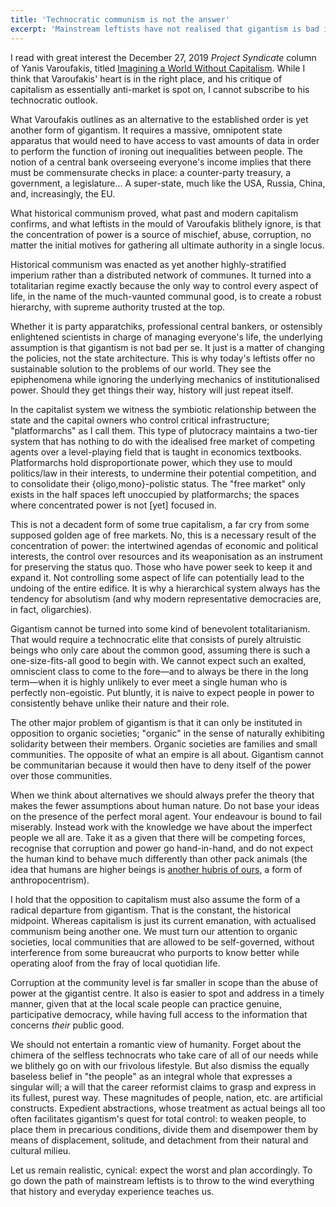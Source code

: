 ```yaml
---
title: 'Technocratic communism is not the answer'
excerpt: 'Mainstream leftists have not realised that gigantism is bad in itself.'
---
```


I read with great interest the December 27, 2019 _Project Syndicate_
column of Yanis Varoufakis, titled [Imagining a World Without
Capitalism](https://www.project-syndicate.org/commentary/imagining-a-world-without-capitalism-by-yanis-varoufakis-2019-12).
While I think that Varoufakis' heart is in the right place, and his
critique of capitalism as essentially anti-market is spot on, I cannot
subscribe to his technocratic outlook.

What Varoufakis outlines as an alternative to the established order is
yet another form of gigantism.  It requires a massive, omnipotent state
apparatus that would need to have access to vast amounts of data in
order to perform the function of ironing out inequalities between
people.  The notion of a central bank overseeing everyone's income
implies that there must be commensurate checks in place: a counter-party
treasury, a government, a legislature…  A super-state, much like the
USA, Russia, China, and, increasingly, the EU.

What historical communism proved, what past and modern capitalism
confirms, and what leftists in the mould of Varoufakis blithely ignore,
is that the concentration of power is a source of mischief, abuse,
corruption, no matter the initial motives for gathering all ultimate
authority in a single locus.

Historical communism was enacted as yet another highly-stratified
imperium rather than a distributed network of communes.  It turned into
a totalitarian regime exactly because the only way to control every
aspect of life, in the name of the much-vaunted communal good, is to
create a robust hierarchy, with supreme authority trusted at the top.

Whether it is party apparatchiks, professional central bankers, or
ostensibly enlightened scientists in charge of managing everyone's life,
the underlying assumption is that gigantism is not bad per se.  It just
is a matter of changing the policies, not the state architecture.  This
is why today's leftists offer no sustainable solution to the problems of
our world.  They see the epiphenomena while ignoring the underlying
mechanics of institutionalised power.  Should they get things their way,
history will just repeat itself.

In the capitalist system we witness the symbiotic relationship between
the state and the capital owners who control critical infrastructure;
"platformarchs" as I call them.  This type of plutocracy maintains a
two-tier system that has nothing to do with the idealised free market of
competing agents over a level-playing field that is taught in economics
textbooks.  Platformarchs hold disproportionate power, which they use to
mould politics/law in their interests, to undermine their potential
competition, and to consolidate their {oligo,mono}-polistic status.  The
"free market" only exists in the half spaces left unoccupied by
platformarchs; the spaces where concentrated power is not [yet] focused
in.

This is not a decadent form of some true capitalism, a far cry from some
supposed golden age of free markets.  No, this is a necessary result of
the concentration of power: the intertwined agendas of economic and
political interests, the control over resources and its weaponisation as
an instrument for preserving the status quo.  Those who have power seek
to keep it and expand it.  Not controlling some aspect of life can
potentially lead to the undoing of the entire edifice.  It is why a
hierarchical system always has the tendency for absolutism (and why
modern representative democracies are, in fact, oligarchies).

Gigantism cannot be turned into some kind of benevolent totalitarianism.
That would require a technocratic elite that consists of purely
altruistic beings who only care about the common good, assuming there is
such a one-size-fits-all good to begin with.  We cannot expect such an
exalted, omniscient class to come to the fore—and to always be there in
the long term—when it is highly unlikely to ever meet a single human who
is perfectly non-egoistic.  Put bluntly, it is naive to expect people in
power to consistently behave unlike their nature and their role.

The other major problem of gigantism is that it can only be instituted
in opposition to organic societies; "organic" in the sense of naturally
exhibiting solidarity between their members.  Organic societies are
families and small communities.  The opposite of what an empire is all
about.  Gigantism cannot be communitarian because it would then have to
deny itself of the power over those communities.

When we think about alternatives we should always prefer the theory that
makes the fewer assumptions about human nature.  Do not base your ideas
on the presence of the perfect moral agent.  Your endeavour is bound to
fail miserably.  Instead work with the knowledge we have about the
imperfect people we all are.  Take it as a given that there will be
competing forces, recognise that corruption and power go hand-in-hand,
and do not expect the human kind to behave much differently than other
pack animals (the idea that humans are higher beings is [another hubris
of ours](https://protesilaos.com/hubris/), a form of anthropocentrism).

I hold that the opposition to capitalism must also assume the form of a
radical departure from gigantism.  That is the constant, the historical
midpoint.  Whereas capitalism is just its current emanation, with
actualised communism being another one.  We must turn our attention to
organic societies, local communities that are allowed to be
self-governed, without interference from some bureaucrat who purports to
know better while operating aloof from the fray of local quotidian life.

Corruption at the community level is far smaller in scope than the abuse
of power at the gigantist centre.  It also is easier to spot and address
in a timely manner, given that at the local scale people can practice
genuine, participative democracy, while having full access to the
information that concerns _their_ public good.

We should not entertain a romantic view of humanity.  Forget about the
chimera of the selfless technocrats who take care of all of our needs
while we blithely go on with our frivolous lifestyle.  But also dismiss
the equally baseless belief in "the people" as an integral whole that
expresses a singular will; a will that the career reformist claims to
grasp and express in its fullest, purest way.  These magnitudes of
people, nation, etc.  are artificial constructs.  Expedient
abstractions, whose treatment as actual beings all too often facilitates
gigantism's quest for total control: to weaken people, to place them in
precarious conditions, divide them and disempower them by means of
displacement, solitude, and detachment from their natural and cultural
milieu.

Let us remain realistic, cynical: expect the worst and plan accordingly.
To go down the path of mainstream leftists is to throw to the wind
everything that history and everyday experience teaches us.
